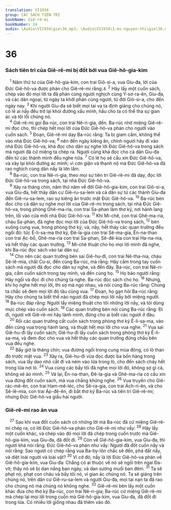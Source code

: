 ```yaml
---
translation: VI1934
group: CÁC SÁCH TIÊN-TRI
bookName: Giê-rê-mi 
bookNumber: 24
audio: \Audio\VI1934\gie\36.mp3; \Audio\VI1934\1-ms-nguyen-thi\gie\36.mp3
---
```


<div class="title"><h1>36</h1><h3>Sách tiên tri của Giê-rê-mi bị đốt bởi vua Giê-hô-gia-kim</h3></div>
<span class="verse gie_36_1"> <sup>1</sup> Năm thứ tư của Giê-hô-gia-kim, con trai Giô-si-a, vua Giu-đa, lời của Đức Giê-hô-va được phán cho Giê-rê-mi rằng:<a data-toggle="tooltip" data-placement="bottom" title="2Vua 24:1; 2Su 36:5-7; Da 1:1-2">⚓</a></span>
<span class="verse gie_36_2"><sup>2</sup> Hãy lấy một cuốn sách, chép vào đó mọi lời ta đã phán cùng ngươi nghịch cùng Y-sơ-ra-ên, Giu-đa, và các dân ngoại, từ ngày ta khởi phán cùng ngươi, từ đời Giô-si-a, cho đến ngày nay. </span>
<span class="verse gie_36_3"><sup>3</sup> Khi người Giu-đa sẽ biết mọi tai vạ ta định giáng cho chúng nó, có lẽ ai nấy đều trở lại khỏi đường xấu mình, hầu cho ta có thể tha sự gian ác và tội lỗi chúng nó. <br/></span>
<span class="verse gie_36_4"> <sup>4</sup> Giê-rê-mi gọi Ba-rúc, con trai Nê-ri-gia, đến. Ba-rúc nhờ miệng Giê-rê-mi đọc cho, thì chép hết mọi lời của Đức Giê-hô-va phán cho người vào cuốn sách. </span>
<span class="verse gie_36_5"><sup>5</sup> Đoạn, Giê-rê-mi dạy Ba-rúc rằng: Ta bị giam cấm, không thể vào nhà Đức Giê-hô-va; </span>
<span class="verse gie_36_6"><sup>6</sup> nên đến ngày kiêng ăn, chính ngươi hãy đi vào nhà Đức Giê-hô-va, khá đọc cho dân sự nghe lời Đức Giê-hô-va trong sách mà ngươi đã cứ miệng ta chép ra. Ngươi cũng khá đọc cho cả dân Giu-đa đến từ các thành mình đều nghe nữa. </span>
<span class="verse gie_36_7"><sup>7</sup> Có lẽ họ sẽ cầu xin Đức Giê-hô-va, và xây lại khỏi đường ác mình; vì cơn giận và thạnh nộ mà Đức Giê-hô-va đã rao nghịch cùng dân nầy là lớn lắm. <br/></span>
<span class="verse gie_36_8"> <sup>8</sup> Ba-rúc, con trai Nê-ri-gia, theo mọi sự tiên tri Giê-rê-mi đã dạy, đọc lời Đức Giê-hô-va trong sách, tại nhà Đức Giê-hô-va. <br/></span>
<span class="verse gie_36_9"> <sup>9</sup> Xảy ra tháng chín, năm thứ năm về đời Giê-hô-gia-kim, con trai Giô-si-a, vua Giu-đa, hết thảy dân cư Giê-ru-sa-lem và cả dân sự từ các thành Giu-đa đến Giê-ru-sa-lem, rao sự kiêng ăn trước mặt Đức Giê-hô-va. </span>
<span class="verse gie_36_10"><sup>10</sup> Ba-rúc bèn đọc cho cả dân sự nghe mọi lời của Giê-rê-mi trong sách, tại nhà Đức Giê-hô-va, trong phòng Ghê-ma-ria, con trai Sa-phan làm thơ ký, nơi hành lang trên, lối vào cửa mới nhà Đức Giê-hô-va. </span>
<span class="verse gie_36_11"><sup>11</sup> Khi Mi-chê, con trai Ghê-ma-ria, cháu Sa-phan, đã nghe đọc mọi lời của Đức Giê-hô-va trong sách, </span>
<span class="verse gie_36_12"><sup>12</sup> bèn xuống cung vua, trong phòng thơ ký; và, nầy, hết thảy các quan trưởng đều ngồi đó: tức Ê-li-sa-ma thơ ký, Đê-la-gia con trai Sê-ma-gia, Ên-na-than con trai Ạc-bồ, Ghê-ma-ria con trai Sa-phan, Sê-đê-kia con trai Ha-na-nia, và hết thảy các quan trưởng. </span>
<span class="verse gie_36_13"><sup>13</sup> Mi-chê thuật cho họ mọi lời mình đã nghe, khi Ba-rúc đọc sách vào tai dân sự. <br/></span>
<span class="verse gie_36_14"> <sup>14</sup> Cho nên các quan trưởng bèn sai Giê-hu-đi, con trai Nê-tha-nia, cháu Sê-lê-mia, chắt Cu-si, đến cùng Ba-rúc, mà rằng: Hãy cầm trong tay cuốn sách mà ngươi đã đọc cho dân sự nghe, và đến đây. Ba-rúc, con trai Nê-ri-gia, cầm cuốn sách trong tay mình, và đến cùng họ. </span>
<span class="verse gie_36_15"><sup>15</sup> Họ bảo người rằng: Hãy ngồi và đọc đi cho chúng ta nghe. Ba-rúc đọc sách cho họ. </span>
<span class="verse gie_36_16"><sup>16</sup> Nhưng, khi họ nghe hết mọi lời, thì sợ mà ngó nhau, và nói cùng Ba-rúc rằng: Chúng ta chắc sẽ đem mọi lời đó tâu cùng vua. </span>
<span class="verse gie_36_17"><sup>17</sup> Đoạn, họ gạn hỏi Ba-rúc rằng: Hãy cho chúng ta biết thể nào ngươi đã chép mọi lời nầy bởi miệng người. </span>
<span class="verse gie_36_18"><sup>18</sup> Ba-rúc đáp rằng: Người lấy miệng thuật cho tôi những lời nầy, và tôi dùng mực chép vào cuốn sách. </span>
<span class="verse gie_36_19"><sup>19</sup> Các quan trưởng bèn nói cùng Ba-rúc rằng: Đi đi, ngươi với Giê-rê-mi hãy lánh mình, đừng cho ai biết các ngươi ở đâu. <br/></span>
<span class="verse gie_36_20"> <sup>20</sup> Rồi các quan trưởng cất cuốn sách trong phòng thơ ký Ê-li-sa-ma, vào đến cùng vua trong hành lang, và thuật hết mọi lời cho vua nghe. </span>
<span class="verse gie_36_21"><sup>21</sup> Vua sai Giê-hu-đi lấy cuốn sách; Giê-hu-đi lấy cuốn sách trong phòng thơ ký Ê-li-sa-ma, và đem đọc cho vua và hết thảy các quan trưởng đứng chầu bên vua đều nghe. <br/></span>
<span class="verse gie_36_22"> <sup>22</sup> Bấy giờ là tháng chín; vua đương ngồi trong cung mùa đông, có lò than đỏ trước mặt vua. </span>
<span class="verse gie_36_23"><sup>23</sup> Xảy ra, Giê-hu-đi vừa đọc được ba bốn hàng trong sách, vua lấy dao nhỏ cắt đi và ném vào lửa trong lò, cho đến sách cháy hết trong lửa nơi lò. </span>
<span class="verse gie_36_24"><sup>24</sup> Vua cùng các bầy tôi đã nghe mọi lời đó, không sợ gì cả, không xé áo mình. </span>
<span class="verse gie_36_25"><sup>25</sup> Vả lại, Ên-na-than, Đê-la-gia và Ghê-ma-ria có cầu xin vua đừng đốt cuốn sách, mà vua chẳng khứng nghe. </span>
<span class="verse gie_36_26"><sup>26</sup> Vua truyền cho Giê-rác-mê-ên, con trai Ham-mê-léc, cho Sê-ra-gia, con trai Ách-ri-ên, và cho Sê-lê-mia, con trai Áp-đê-ên, đi bắt thơ ký Ba-rúc và tiên tri Giê-rê-mi; nhưng Đức Giê-hô-va giấu hai người. <br/></span>
<div class="title"><h3>Giê-rê-mi rao án vua</h3></div>
<span class="verse gie_36_27"> <sup>27</sup> Sau khi vua đốt cuốn sách có những lời mà Ba-rúc đã cứ miệng Giê-rê-mi chép ra, có lời Đức Giê-hô-va phán cho Giê-rê-mi như vầy: </span>
<span class="verse gie_36_28"><sup>28</sup> Hãy lấy một cuốn khác, và chép vào đó mọi lời đã chép trong cuốn trước mà Giê-hô-gia-kim, vua Giu-đa, đã đốt đi. </span>
<span class="verse gie_36_29"><sup>29</sup> Còn về Giê-hô-gia-kim, vua Giu-đa, thì ngươi khá nói rằng: Đức Giê-hô-va phán như vầy: Ngươi đã đốt cuốn nầy và nói rằng: Sao ngươi có chép rằng vua Ba-by-lôn chắc sẽ đến, phá đất nầy, và diệt loài người và loài vật? </span>
<span class="verse gie_36_30"><sup>30</sup> Vì cớ đó, nầy là lời Đức Giê-hô-va phán về Giê-hô-gia-kim, vua Giu-đa: Chẳng có ai thuộc về nó sẽ ngồi trên ngai Đa-vít; thây nó sẽ bị dan nắng ban ngày, và dan sương muối ban đêm. </span>
<span class="verse gie_36_31"><sup>31</sup> Ta sẽ phạt nó, phạt con cháu và bầy tôi nó, vì gian ác chúng nó. Ta sẽ giáng trên chúng nó, trên dân cư Giê-ru-sa-lem và người Giu-đa, mọi tai nạn ta đã rao cho chúng nó mà chúng nó không nghe. </span>
<span class="verse gie_36_32"><sup>32</sup> Giê-rê-mi bèn lấy một cuốn khác đưa cho thơ ký Ba-rúc, con trai Nê-ri-gia; Ba-rúc cứ miệng Giê-rê-mi mà chép lại mọi lời trong cuốn mà Giê-hô-gia-kim, vua Giu-đa, đã đốt đi trong lửa. Có nhiều lời giống nhau đã thêm vào đó. <br/></span>
